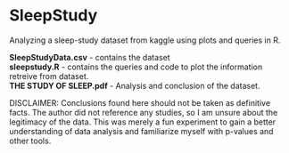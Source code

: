 # SleepStudy

Analyzing a sleep-study dataset from kaggle using plots and queries in R. 

**SleepStudyData.csv** - contains the dataset<br>
**sleepstudy.R** - contains the queries and code to plot the information retreive from dataset. <br>
**THE STUDY OF SLEEP.pdf** - Analysis and conclusion of the dataset.<br>


DISCLAIMER: Conclusions found here should not be taken as definitive facts. The author did not reference any studies, so I am unsure about the legitimacy of the data. This was merely a fun experiment to gain a better understanding of data analysis and familiarize myself with p-values and other tools.
